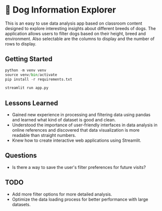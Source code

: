 # 🐶 Dog Information Explorer

This is an easy to use data analysis app based on classroom content designed to explore interesting insights about different breeds of dogs. The application allows users to filter dogs based on their height, breed and environment. Also selectable are the columns to display and the number of rows to display.

## Getting Started

```python
python -m venv venv
source venv/bin/activate
pip install -r requirements.txt

streamlit run app.py
```

## Lessons Learned

- Gained new experience in processing and filtering data using pandas and learned what kind of dataset is good and clean.
- Understood the importance of user-friendly interfaces in data analysis in online references and discovered that data visualization is more readable than straight numbers.
- Knew how to create interactive web applications using Streamlit.

## Questions

- Is there a way to save the user's filter preferences for future visits?

## TODO

- Add more filter options for more detailed analysis.
- Optimize the data loading process for better performance with large datasets.
